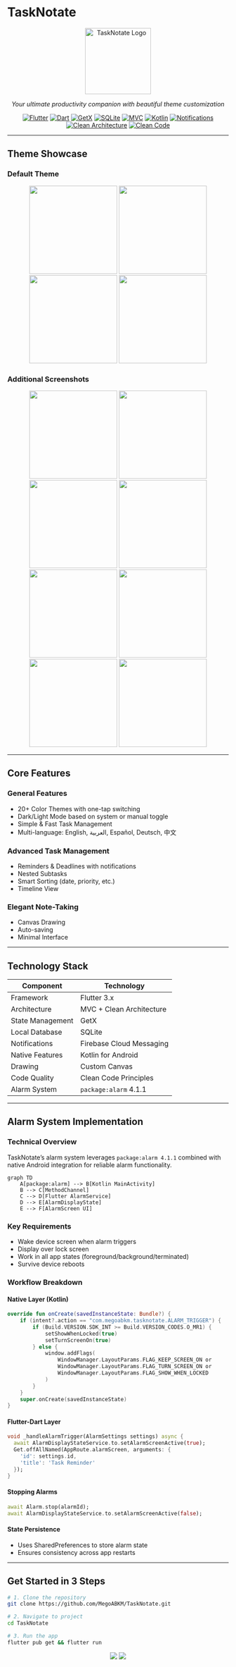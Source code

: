 # TaskNotate

<p align="center">
  <img src="https://github.com/user-attachments/assets/c1ea1b69-76ea-4e86-9a35-c5393a96cd78" alt="TaskNotate Logo" width="150">
</p>

<p align="center">
  <em>Your ultimate productivity companion with beautiful theme customization</em>
</p>

<div align="center">

[![Flutter](https://img.shields.io/badge/Flutter-3.x-blue?style=for-the-badge&logo=flutter)](https://flutter.dev)
[![Dart](https://img.shields.io/badge/Dart-2.x-0175C2?style=for-the-badge&logo=dart)](https://dart.dev)
[![GetX](https://img.shields.io/badge/GetX-State%20Management-orange?style=for-the-badge)](https://pub.dev/packages/get)
[![SQLite](https://img.shields.io/badge/SQLite-3.x-003B57?style=for-the-badge&logo=sqlite&logoColor=white)](https://www.sqlite.org/index.html)
[![MVC](https://img.shields.io/badge/Architecture-MVC-brightgreen?style=for-the-badge)](https://en.wikipedia.org/wiki/Model%E2%80%93view%E2%80%93controller)
[![Kotlin](https://img.shields.io/badge/Kotlin-Android%20Native-7F52FF?style=for-the-badge&logo=kotlin&logoColor=white)](https://kotlinlang.org)
[![Notifications](https://img.shields.io/badge/Notifications-Firebase%20Cloud%20Messaging-FFCA28?style=for-the-badge&logo=firebase)](https://firebase.google.com/docs/cloud-messaging)
[![Clean Architecture](https://img.shields.io/badge/Clean%20Architecture-Layers-6DB33F?style=for-the-badge)](https://blog.cleancoder.com/uncle-bob/2012/08/13/the-clean-architecture.html)
[![Clean Code](https://img.shields.io/badge/Clean%20Code-Principles-5C9EAD?style=for-the-badge)](https://gist.github.com/wojteklu/73c6914cc446146b8b533c0988cf8d29)

</div>

---

## Theme Showcase

### Default Theme
<p align="center">
  <img src="https://github.com/user-attachments/assets/2c93d080-c4d7-4c56-9634-e00ca499894f" width="200">
  <img src="https://github.com/user-attachments/assets/bf83d76b-938c-4f65-9143-7d7159069337" width="200">
  <img src="https://github.com/user-attachments/assets/aa6804c6-f52f-4f94-9671-1ec1395f2195" width="200">
  <img src="https://github.com/user-attachments/assets/424a0979-e330-4cae-b7ea-f02fdc9459c3" width="200">
</p>

### Additional Screenshots
<p align="center">
  <img src="https://github.com/user-attachments/assets/fcf52824-5c8a-44a8-aa89-e18965c942b8" width="200">
  <img src="https://github.com/user-attachments/assets/308f7161-9d8f-44d8-9043-f1041d4a7b4c" width="200">
  <img src="https://github.com/user-attachments/assets/d9b499b4-6892-42c4-beb1-4744cd569459" width="200">
  <img src="https://github.com/user-attachments/assets/12cd8a00-601a-4d55-a7a8-0fe83dd9e052" width="200">
  <img src="https://github.com/user-attachments/assets/63be5816-b264-44ff-83ac-93909f3e8612" width="200">
  <img src="https://github.com/user-attachments/assets/9d8381e8-c85c-4cd2-b1d7-e1c9f636f5a1" width="200">
  <img src="https://github.com/user-attachments/assets/8ffe1e63-6ad0-4d41-bb0c-2bdbd34a483c" width="200">
  <img src="https://github.com/user-attachments/assets/cebc6f2b-7c7d-4b7c-a221-6efa81d24d90" width="200">
</p>

---

## Core Features

### General Features
- 20+ Color Themes with one-tap switching
- Dark/Light Mode based on system or manual toggle
- Simple & Fast Task Management
- Multi-language: English, العربية, Español, Deutsch, 中文

### Advanced Task Management
- Reminders & Deadlines with notifications
- Nested Subtasks
- Smart Sorting (date, priority, etc.)
- Timeline View

### Elegant Note-Taking
- Canvas Drawing
- Auto-saving
- Minimal Interface

---

## Technology Stack

| Component        | Technology                    |
|------------------|-------------------------------|
| Framework        | Flutter 3.x                   |
| Architecture     | MVC + Clean Architecture      |
| State Management | GetX                          |
| Local Database   | SQLite                        |
| Notifications    | Firebase Cloud Messaging      |
| Native Features  | Kotlin for Android            |
| Drawing          | Custom Canvas                 |
| Code Quality     | Clean Code Principles         |
| Alarm System     | `package:alarm` 4.1.1         |

---

## Alarm System Implementation

### Technical Overview

TaskNotate’s alarm system leverages `package:alarm 4.1.1` combined with native Android integration for reliable alarm functionality.

```mermaid
graph TD
    A[package:alarm] --> B[Kotlin MainActivity]
    B --> C[MethodChannel]
    C --> D[Flutter AlarmService]
    D --> E[AlarmDisplayState]
    E --> F[AlarmScreen UI]
```

### Key Requirements
- Wake device screen when alarm triggers  
- Display over lock screen  
- Work in all app states (foreground/background/terminated)  
- Survive device reboots  

### Workflow Breakdown

#### Native Layer (Kotlin)

```kotlin
override fun onCreate(savedInstanceState: Bundle?) {
    if (intent?.action == "com.megoabkm.tasknotate.ALARM_TRIGGER") {
        if (Build.VERSION.SDK_INT >= Build.VERSION_CODES.O_MR1) {
            setShowWhenLocked(true)
            setTurnScreenOn(true)
        } else {
            window.addFlags(
                WindowManager.LayoutParams.FLAG_KEEP_SCREEN_ON or
                WindowManager.LayoutParams.FLAG_TURN_SCREEN_ON or
                WindowManager.LayoutParams.FLAG_SHOW_WHEN_LOCKED
            )
        }
    }
    super.onCreate(savedInstanceState)
}
```

#### Flutter-Dart Layer

```dart
void _handleAlarmTrigger(AlarmSettings settings) async {
  await AlarmDisplayStateService.to.setAlarmScreenActive(true);
  Get.offAllNamed(AppRoute.alarmScreen, arguments: {
    'id': settings.id,
    'title': 'Task Reminder'
  });
}
```

#### Stopping Alarms

```dart
await Alarm.stop(alarmId);
await AlarmDisplayStateService.to.setAlarmScreenActive(false);
```

#### State Persistence
- Uses SharedPreferences to store alarm state
- Ensures consistency across app restarts

---

## Get Started in 3 Steps

```bash
# 1. Clone the repository
git clone https://github.com/MegoABKM/TaskNotate.git

# 2. Navigate to project
cd TaskNotate

# 3. Run the app
flutter pub get && flutter run
```

<div align="center">
  <img src="https://img.shields.io/badge/PRs-Welcome-brightgreen.svg?style=for-the-badge">
  <img src="https://img.shields.io/badge/License-MIT-blue.svg?style=for-the-badge">
</div>
